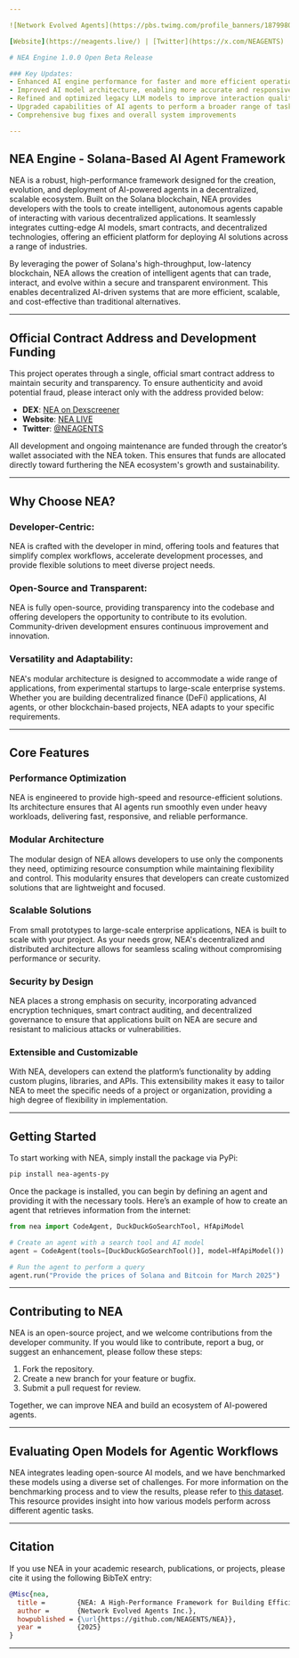 ```yaml
---

﻿![Network Evolved Agents](https://pbs.twimg.com/profile_banners/1879980713342017536/1737057516/1500x500) 

[Website](https://neagents.live/) | [Twitter](https://x.com/NEAGENTS)

# NEA Engine 1.0.0 Open Beta Release

### Key Updates:
- Enhanced AI engine performance for faster and more efficient operation
- Improved AI model architecture, enabling more accurate and responsive agents
- Refined and optimized legacy LLM models to improve interaction quality
- Upgraded capabilities of AI agents to perform a broader range of tasks
- Comprehensive bug fixes and overall system improvements

---
```


## NEA Engine - Solana-Based AI Agent Framework

NEA is a robust, high-performance framework designed for the creation, evolution, and deployment of AI-powered agents in a decentralized, scalable ecosystem. Built on the Solana blockchain, NEA provides developers with the tools to create intelligent, autonomous agents capable of interacting with various decentralized applications. It seamlessly integrates cutting-edge AI models, smart contracts, and decentralized technologies, offering an efficient platform for deploying AI solutions across a range of industries.

By leveraging the power of Solana's high-throughput, low-latency blockchain, NEA allows the creation of intelligent agents that can trade, interact, and evolve within a secure and transparent environment. This enables decentralized AI-driven systems that are more efficient, scalable, and cost-effective than traditional alternatives.

---

## Official Contract Address and Development Funding

This project operates through a single, official smart contract address to maintain security and transparency. To ensure authenticity and avoid potential fraud, please interact only with the address provided below:

- **DEX**: [NEA on Dexscreener](https://dexscreener.com/solana/)  
- **Website**: [NEA LIVE](https://neagents.live/)  
- **Twitter**: [@NEAGENTS](https://x.com/neagents)

All development and ongoing maintenance are funded through the creator’s wallet associated with the NEA token. This ensures that funds are allocated directly toward furthering the NEA ecosystem's growth and sustainability.

---

## Why Choose NEA?

### Developer-Centric:
NEA is crafted with the developer in mind, offering tools and features that simplify complex workflows, accelerate development processes, and provide flexible solutions to meet diverse project needs.

### Open-Source and Transparent:
NEA is fully open-source, providing transparency into the codebase and offering developers the opportunity to contribute to its evolution. Community-driven development ensures continuous improvement and innovation.

### Versatility and Adaptability:
NEA's modular architecture is designed to accommodate a wide range of applications, from experimental startups to large-scale enterprise systems. Whether you are building decentralized finance (DeFi) applications, AI agents, or other blockchain-based projects, NEA adapts to your specific requirements.

---

## Core Features

### Performance Optimization
NEA is engineered to provide high-speed and resource-efficient solutions. Its architecture ensures that AI agents run smoothly even under heavy workloads, delivering fast, responsive, and reliable performance.

### Modular Architecture
The modular design of NEA allows developers to use only the components they need, optimizing resource consumption while maintaining flexibility and control. This modularity ensures that developers can create customized solutions that are lightweight and focused.

### Scalable Solutions
From small prototypes to large-scale enterprise applications, NEA is built to scale with your project. As your needs grow, NEA's decentralized and distributed architecture allows for seamless scaling without compromising performance or security.

### Security by Design
NEA places a strong emphasis on security, incorporating advanced encryption techniques, smart contract auditing, and decentralized governance to ensure that applications built on NEA are secure and resistant to malicious attacks or vulnerabilities.

### Extensible and Customizable
With NEA, developers can extend the platform’s functionality by adding custom plugins, libraries, and APIs. This extensibility makes it easy to tailor NEA to meet the specific needs of a project or organization, providing a high degree of flexibility in implementation.

---

## Getting Started

To start working with NEA, simply install the package via PyPi:

```bash
pip install nea-agents-py
```

Once the package is installed, you can begin by defining an agent and providing it with the necessary tools. Here’s an example of how to create an agent that retrieves information from the internet:

```python
from nea import CodeAgent, DuckDuckGoSearchTool, HfApiModel

# Create an agent with a search tool and AI model
agent = CodeAgent(tools=[DuckDuckGoSearchTool()], model=HfApiModel())

# Run the agent to perform a query
agent.run("Provide the prices of Solana and Bitcoin for March 2025")
```

---

## Contributing to NEA

NEA is an open-source project, and we welcome contributions from the developer community. If you would like to contribute, report a bug, or suggest an enhancement, please follow these steps:

1. Fork the repository.
2. Create a new branch for your feature or bugfix.
3. Submit a pull request for review.

Together, we can improve NEA and build an ecosystem of AI-powered agents.

---

## Evaluating Open Models for Agentic Workflows

NEA integrates leading open-source AI models, and we have benchmarked these models using a diverse set of challenges. For more information on the benchmarking process and to view the results, please refer to [this dataset](https://huggingface.co/datasets/m-ric/agents_medium_benchmark_2). This resource provides insight into how various models perform across different agentic tasks.

---

## Citation

If you use NEA in your academic research, publications, or projects, please cite it using the following BibTeX entry:

```bibtex
@Misc{nea,
  title =        {NEA: A High-Performance Framework for Building Efficient Solana-Based Agentic Systems},
  author =       {Network Evolved Agents Inc.},
  howpublished = {\url{https://github.com/NEAGENTS/NEA}},
  year =         {2025}
}
```

--- 
